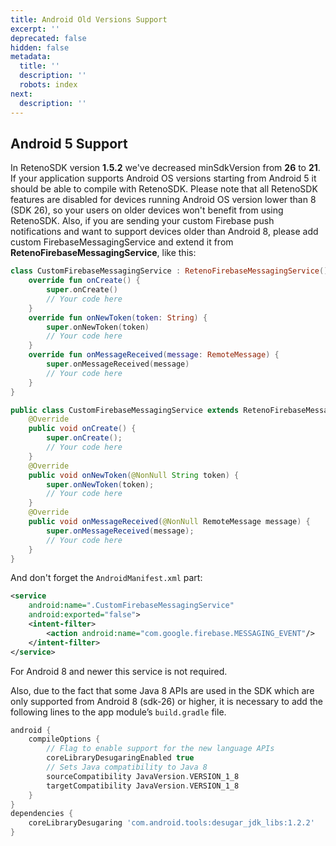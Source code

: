 ```yaml
---
title: Android Old Versions Support
excerpt: ''
deprecated: false
hidden: false
metadata:
  title: ''
  description: ''
  robots: index
next:
  description: ''
---
```

## Android 5 Support

In RetenoSDK version **1.5.2** we've decreased minSdkVersion from **26** to **21**. If your application supports Android OS versions starting from Android 5 it should be able to compile with RetenoSDK. Please note that all RetenoSDK features are disabled for devices running Android OS version lower than 8 (SDK 26), so your users on older devices won't benefit from using RetenoSDK. Also, if you are sending your custom Firebase push notifications and want to support devices older than Android 8, please add custom FirebaseMessagingService and extend it from **RetenoFirebaseMessagingService**, like this:

```kotlin
class CustomFirebaseMessagingService : RetenoFirebaseMessagingService() {
    override fun onCreate() {
        super.onCreate()
        // Your code here
    }
    override fun onNewToken(token: String) {
        super.onNewToken(token)
        // Your code here
    }
    override fun onMessageReceived(message: RemoteMessage) {
        super.onMessageReceived(message)
        // Your code here
    }
}
```
```java
public class CustomFirebaseMessagingService extends RetenoFirebaseMessagingService {
    @Override
    public void onCreate() {
        super.onCreate();
        // Your code here
    }
    @Override
    public void onNewToken(@NonNull String token) {
        super.onNewToken(token);
        // Your code here
    }
    @Override
    public void onMessageReceived(@NonNull RemoteMessage message) {
        super.onMessageReceived(message);
        // Your code here
    }
}
```

And don't forget the `AndroidManifest.xml` part:

```xml
<service
    android:name=".CustomFirebaseMessagingService"
    android:exported="false">
    <intent-filter>
        <action android:name="com.google.firebase.MESSAGING_EVENT"/>
    </intent-filter>
</service>
```

For Android 8 and newer this service is not required.

Also, due to the fact that some Java 8 APIs are used in the SDK which are only supported from Android 8 (sdk-26) or higher, it is necessary to add the following lines to the app module’s `build.gradle` file.

```groovy
android {
    compileOptions {
        // Flag to enable support for the new language APIs
        coreLibraryDesugaringEnabled true
        // Sets Java compatibility to Java 8
        sourceCompatibility JavaVersion.VERSION_1_8
        targetCompatibility JavaVersion.VERSION_1_8
    }
}
dependencies {
    coreLibraryDesugaring 'com.android.tools:desugar_jdk_libs:1.2.2'
}
```